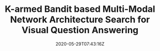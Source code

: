 ---
title: "K-armed Bandit based Multi-Modal Network Architecture Search for Visual Question Answering"
authors:
- Yiyi Zhou
- Rongrong Ji
- Xiaoshuai Sun
- Gen Luo
- Xiaopeng Hong
- Jinsong Su
- Xinghao Ding
- Ling Shao
author_notes:
- 
- 
- 
- 
- 
- 
- 
- 
date: "2020-05-29T07:43:16Z"
publishDate: "2025-05-29T07:43:16Z"
publication_types: []
publication: "**In Proc. of ACMMM 2020.** (CCF-A类)"
---
